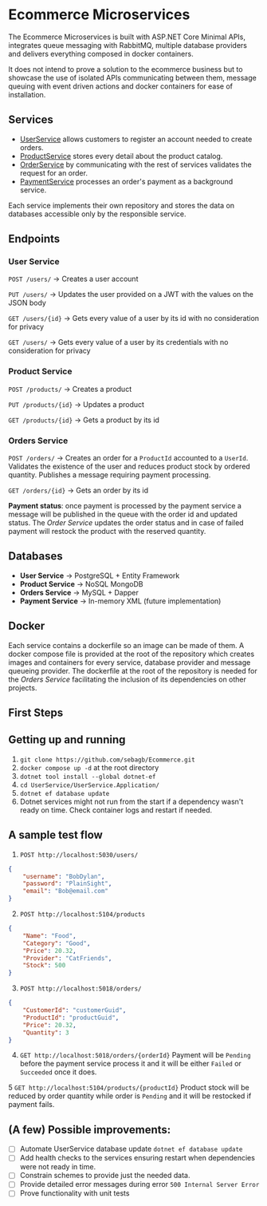 # Ecommerce Microservices

The Ecommerce Microservices is built with ASP.NET Core Minimal APIs, integrates queue messaging with RabbitMQ, multiple database providers and delivers everything composed in docker containers.

It does not intend to prove a solution to the ecommerce business but to showcase the use of isolated APIs communicating between them, message queuing with event driven actions and docker containers for ease of installation.

## Services

- [UserService](https://github.com/sebagb/Ecommerce.UserService) allows customers to register an account needed to create orders.
- [ProductService](https://github.com/sebagb/Ecommerce.ProductService) stores every detail about the product catalog.
- [OrderService](https://github.com/sebagb/Ecommerce.OrderService) by communicating with the rest of services validates the request for an order.
- [PaymentService](https://github.com/sebagb/Ecommerce.PaymentService) processes an order's payment as a background service.

Each service implements their own repository and stores the data on databases accessible only by the responsible service.

## Endpoints

### User Service

`POST /users/` -> Creates a user account

`PUT /users/` -> Updates the user provided on a JWT with the values on the JSON body

`GET /users/{id}` -> Gets every value of a user by its id with no consideration for privacy

`GET /users/` -> Gets every value of a user by its credentials with no consideration for privacy

### Product Service

`POST /products/` -> Creates a product

`PUT /products/{id}` -> Updates a product

`GET /products/{id}` -> Gets a product by its id

### Orders Service

`POST /orders/` -> Creates an order for a `ProductId` accounted to a `UserId`. Validates the existence of the user and reduces product stock by ordered quantity. Publishes a message requiring payment processing.

`GET /orders/{id}` -> Gets an order by its id

**Payment status**: once payment is processed by the payment service a message will be published in the queue with the order id and updated status. The *Order Service* updates the order status and in case of failed payment will restock the product with the reserved quantity.

## Databases

- **User Service** -> PostgreSQL + Entity Framework
- **Product Service** -> NoSQL MongoDB
- **Orders Service** -> MySQL + Dapper
- **Payment Service** ->  In-memory XML (future implementation)

## Docker

Each service contains a dockerfile so an image can be made of them.
A docker compose file is provided at the root of the repository which creates images and containers for every service, database provider and message queueing provider.
The dockerfile at the root of the repository is needed for the *Orders Service* facilitating the inclusion of its dependencies on other projects.

## First Steps

## Getting up and running

1) `git clone https://github.com/sebagb/Ecommerce.git`
2) `docker compose up -d` at the root directory
3) `dotnet tool install --global dotnet-ef`
4) `cd UserService/UserService.Application/`
5) `dotnet ef database update`
6) Dotnet services might not run from the start if a dependency wasn't ready on time. Check container logs and restart if needed.

## A sample test flow
1) `POST http://localhost:5030/users/`
```json
{
	"username": "BobDylan",
	"password": "PlainSight",
	"email": "Bob@email.com"
}
```

2) `POST http://localhost:5104/products`
```json
{
	"Name": "Food",
	"Category": "Good",
	"Price": 20.32,
	"Provider": "CatFriends",
	"Stock": 500
}
```

3) `POST http://localhost:5018/orders/`
```json
{
	"CustomerId": "customerGuid",
	"ProductId": "productGuid",
	"Price": 20.32,
	"Quantity": 3
}
```

4) `GET http://localhost:5018/orders/{orderId}`
Payment will be `Pending` before the payment service process it and it will be either `Failed` or `Succeeded` once it does.

5 `GET http://localhost:5104/products/{productId}`
Product stock will be reduced by order quantity while order is `Pending` and it will be restocked if payment fails.

## (A few) Possible improvements:
- [ ] Automate UserService database update `dotnet ef database update`
- [ ] Add health checks to the services ensuring restart when dependencies were not ready in time.
- [ ] Constrain schemes to provide just the needed data.
- [ ] Provide detailed error messages during error `500 Internal Server Error`
- [ ] Prove functionality with unit tests